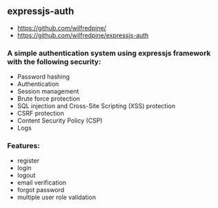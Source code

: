 ## expressjs-auth

- https://github.com/wilfredpine/
- https://github.com/wilfredpine/expressjs-auth

### A simple authentication system using expressjs framework with the following security:

- Password hashing
- Authentication
- Session management
- Brute force protection
- SQL injection and Cross-Site Scripting (XSS) protection
- CSRF protection
- Content Security Policy (CSP)
- Logs

### Features:

- register
- login
- logout
- email verification
- forgot password
- multiple user role validation